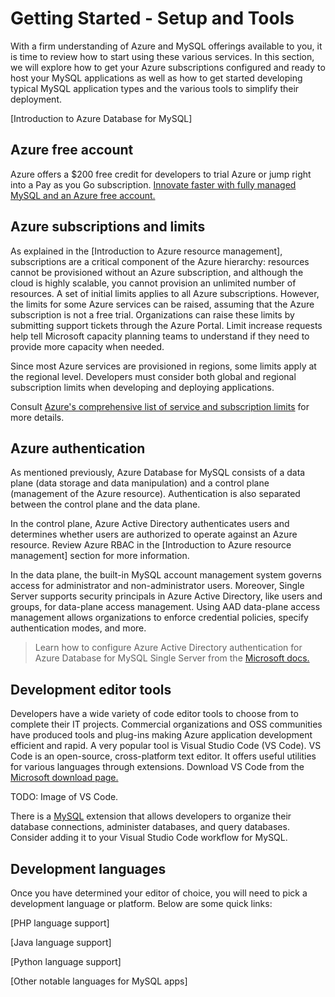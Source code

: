 # Getting Started - Setup and Tools

With a firm understanding of Azure and MySQL offerings available to you, it is time to review how to start using these various services. In this section, we will explore how to get your Azure subscriptions configured and ready to host your MySQL applications as well as how to get started developing typical MySQL application types and the various tools to simplify their deployment.

[Introduction to Azure Database for MySQL]

## Azure free account

Azure offers a $200 free credit for developers to trial Azure or jump right into a Pay as you Go subscription.  [Innovate faster with fully managed MySQL and an Azure free account.](https://docs.microsoft.com/azure/mysql/flexible-server/how-to-deploy-on-azure-free-account/)

## Azure subscriptions and limits

As explained in the [Introduction to Azure resource management], subscriptions are a critical component of the Azure hierarchy: resources cannot be provisioned without an Azure subscription, and although the cloud is highly scalable, you cannot provision an unlimited number of resources. A set of initial limits applies to all Azure subscriptions. However, the limits for some Azure services can be raised, assuming that the Azure subscription is not a free trial. Organizations can raise these limits by submitting support tickets through the Azure Portal. Limit increase requests help tell Microsoft capacity planning teams to understand if they need to provide more capacity when needed.

Since most Azure services are provisioned in regions, some limits apply at the regional level. Developers must consider both global and regional subscription limits when developing and deploying applications.

Consult [Azure's comprehensive list of service and subscription limits](https://docs.microsoft.com/azure/azure-resource-manager/management/azure-subscription-service-limits) for more details.

## Azure authentication

As mentioned previously, Azure Database for MySQL consists of a data plane (data storage and data manipulation) and a control plane (management of the Azure resource). Authentication is also separated between the control plane and the data plane.

In the control plane, Azure Active Directory authenticates users and determines whether users are authorized to operate against an Azure resource. Review Azure RBAC in the [Introduction to Azure resource management] section for more information.

In the data plane, the built-in MySQL account management system governs access for administrator and non-administrator users. Moreover, Single Server supports security principals in Azure Active Directory, like users and groups, for data-plane access management. Using AAD data-plane access management allows organizations to enforce credential policies, specify authentication modes, and more.

> Learn how to configure Azure Active Directory authentication for Azure Database for MySQL Single Server from the [Microsoft docs.](https://docs.microsoft.com/azure/mysql/concepts-azure-ad-authentication)

## Development editor tools

Developers have a wide variety of code editor tools to choose from to complete their IT projects. Commercial organizations and OSS communities have produced tools and plug-ins making Azure application development efficient and rapid. A very popular tool is Visual Studio Code (VS Code). VS Code is an open-source, cross-platform text editor. It offers useful utilities for various languages through extensions. Download VS Code from the [Microsoft download page.](https://code.visualstudio.com/download)

TODO: Image of VS Code.

There is a [MySQL](https://marketplace.visualstudio.com/items?itemName=formulahendry.vscode-mysql) extension that allows developers to organize their database connections, administer databases, and query databases. Consider adding it to your Visual Studio Code workflow for MySQL.

## Development languages

Once you have determined your editor of choice, you will need to pick a development language or platform. Below are some quick links:

[PHP language support]

[Java language support]

[Python language support]

[Other notable languages for MySQL apps]
